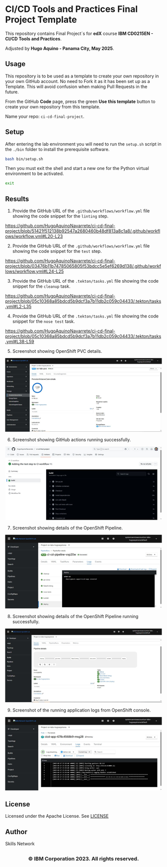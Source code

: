 # CI/CD Tools and Practices Final Project Template

This repository contains Final Project´s for **edX** course **IBM CD0215EN - CI/CD Tools and Practices**.

Adjusted by **Hugo Aquino - Panama City, May 2025**.

## Usage

This repository is to be used as a template to create your own repository in your own GitHub account. No need to Fork it as it has been set up as a Template. This will avoid confusion when making Pull Requests in the future.

From the GitHub **Code** page, press the green **Use this template** button to create your own repository from this template.

Name your repo: `ci-cd-final-project`.

## Setup

After entering the lab environment you will need to run the `setup.sh` script in the `./bin` folder to install the prerequisite software.

```bash
bash bin/setup.sh
```

Then you must exit the shell and start a new one for the Python virtual environment to be activated.

```bash
exit
```

## Results

1. Provide the GitHub URL of the `.github/workflows/workflow.yml` file showing the code snippet for the `linting` step.

https://github.com/HugoAquinoNavarrete/ci-cd-final-project/blob/51421f512138b92547a2680460b48df813a8c1a8/.github/workflows/workflow.yml#L20-L23

2. Provide the GitHub URL of the `.github/workflows/workflow.yml` file showing the code snippet for the `test` step.

https://github.com/HugoAquinoNavarrete/ci-cd-final-project/blob/03476b11b74785065805f53bdcc5e5ef6269d138/.github/workflows/workflow.yml#L24-L25

3. Provide the GitHub URL of the `.tekton/tasks.yml` file showing the code snippet for the `cleanup` task.

https://github.com/HugoAquinoNavarrete/ci-cd-final-project/blob/05c10368a85bdcd5b9dcf3a7b11db2c059c04433/.tekton/tasks.yml#L2-L35

4. Provide the GitHub URL of the `.tekton/tasks.yml` file showing the code snippet for the `nose test` task.

https://github.com/HugoAquinoNavarrete/ci-cd-final-project/blob/05c10368a85bdcd5b9dcf3a7b11db2c059c04433/.tekton/tasks.yml#L38-L59

5. Screenshot showing OpenShift PVC details. 

![OpenShift PVC details](images/oc-pipelines-console-pvc-details.JPG)

6. Screenshot showing GitHub actions running successfully.

![GitHub actions running successfully](images/cicd-github-validate.JPG)

7. Screenshot showing details of the OpenShift Pipeline.

![OpenShift Pipeline](images/oc-pipelines-oc-final.JPG)

8. Screenshot showing details of the OpenShift Pipeline running successfully.

![OpenShift Pipeline running successfully](images/oc-pipelines-oc-green.JPG)

9. Screenshot of the running application logs from OpenShift console.

![Application logs from OpenShift console](images/oc-pipelines-app-logs.JPG)
 
## License

Licensed under the Apache License. See [LICENSE](/LICENSE)

## Author

Skills Network

## <h3 align="center"> © IBM Corporation 2023. All rights reserved. <h3/>
